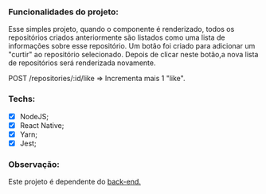 ### Funcionalidades do projeto:

Esse simples projeto, quando o componente é renderizado, todos os repositórios criados anteriormente são listados como uma lista de informações sobre esse repositório. Um botão foi criado para adicionar um "curtir" ao repositório selecionado. Depois de clicar neste botão,a nova lista de repositórios será renderizada novamente.

POST /repositories/:id/like => Incrementa mais 1 "like".

### Techs:

  - [x] NodeJS;
  - [x] React Native;
  - [x] Yarn;
  - [x] Jest;

### Observação:

 Este projeto é dependente do [back-end.](https://github.com/isaachouston/dasafio-backend01-gostack)

